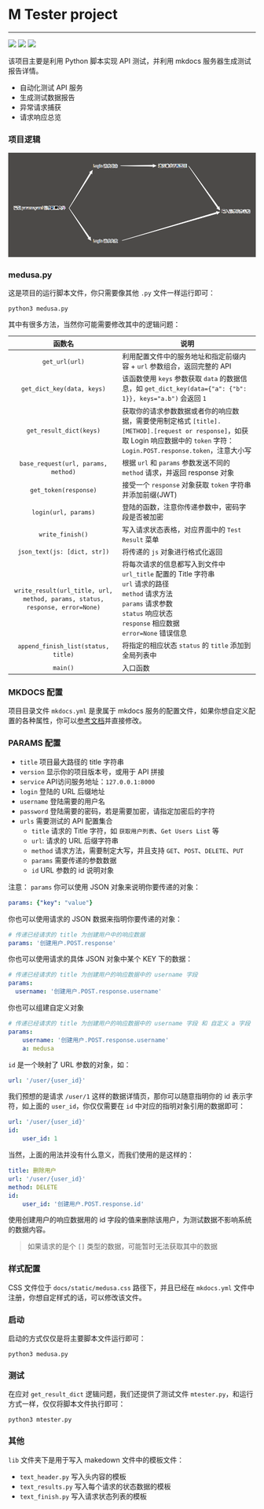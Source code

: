 # M Tester project

---

![](https://img.shields.io/badge/Python-3.8.1-red?&style=social)
![](https://img.shields.io/badge/mkdocs-1.1.2-red?&style=social)
![](https://img.shields.io/badge/Juejin.im-MedusaSorcerer-red?&style=social)

该项目主要是利用 Python 脚本实现 API 测试，并利用 mkdocs 服务器生成测试报告详情。

* 自动化测试 API 服务
* 生成测试数据报告
* 异常请求捕获
* 请求响应总览

### 项目逻辑
![](/docs/static/M-Tester-逻辑流程.png)

### medusa.py
这是项目的运行脚本文件，你只需要像其他 `.py` 文件一样运行即可：
```shell script
python3 medusa.py
```
其中有很多方法，当然你可能需要修改其中的逻辑问题：

| 函数名 | 说明 |
| :---: | --- |
| `get_url(url)` | 利用配置文件中的服务地址和指定前缀内容 + `url` 参数组合，返回完整的 API |
| `get_dict_key(data, keys)` | 该函数使用 `keys` 参数获取 `data` 的数据信息，如 `get_dict_key(data={"a": {"b": 1}}, keys="a.b")` 会返回 `1` |
| `get_result_dict(keys)` | 获取你的请求参数数据或者你的响应数据，需要使用制定格式 `[title].[METHOD].[request or response]`，如获取 Login 响应数据中的 `token` 字符：`Login.POST.response.token`，注意大小写 |
| `base_request(url, params, method)` | 根据 `url` 和 `params` 参数发送不同的 `method` 请求，并返回 response 对象 |
| `get_token(response)` | 接受一个 `response` 对象获取 `token` 字符串并添加前缀(JWT) |
| `login(url, params)` | 登陆的函数，注意你传递参数中，密码字段是否被加密 |
| `write_finish()` | 写入请求状态表格，对应界面中的 `Test Result` 菜单 |
| `json_text(js: [dict, str])` | 将传递的 `js` 对象进行格式化返回 |
| `write_result(url_title, url, method, params, status, response, error=None)` | 将每次请求的信息都写入到文件中<br>`url_title` 配置的 Title 字符串<br>`url` 请求的路径<br>`method` 请求方法<br>`params` 请求参数<br>`status` 响应状态<br>`response` 相应数据<br>`error=None` 错误信息 |
| `append_finish_list(status, title)` | 将指定的相应状态 `status` 的 `title` 添加到全局列表中 |
| `main()` | 入口函数 |

### MKDOCS 配置
项目目录文件 `mkdocs.yml` 是隶属于 mkdocs 服务的配置文件，如果你想自定义配置的各种属性，你可以[参考文档](https://markdown-docs-zh.readthedocs.io/zh_CN/latest/)并直接修改。

### PARAMS 配置
* `title` 项目最大路径的 title 字符串
* `version` 显示你的项目版本号，或用于 API 拼接
* `service` API访问服务地址：`127.0.0.1:8000`
* `login` 登陆的 URL 后缀地址
* `username` 登陆需要的用户名
* `password` 登陆需要的密码，若是需要加密，请指定加密后的字符
* `urls` 需要测试的 API 配置集合
    * `title` 请求的 Title 字符，如 `获取用户列表`、`Get Users List` 等
    * `url`: 请求的 URL 后缀字符串
    * `method` 请求方法，需要制定大写，并且支持 `GET`、`POST`、`DELETE`、`PUT`
    * `params` 需要传递的参数数据
    * `id` URL 参数的 id 说明对象

注意：
`params` 你可以使用 JSON 对象来说明你要传递的对象：
```yaml
params: {"key": "value"}
```
你也可以使用请求的 JSON 数据来指明你要传递的对象：
```yaml
# 传递已经请求的 title 为创建用户中的响应数据
params: '创建用户.POST.response'
```
你也可以使用请求的具体 JSON 对象中某个 KEY 下的数据：
```yaml
# 传递已经请求的 title 为创建用户的响应数据中的 username 字段
params: 
  username: '创建用户.POST.response.username'
```
你也可以组建自定义对象
```yaml
# 传递已经请求的 title 为创建用户的响应数据中的 username 字段 和 自定义 a 字段
params:
    username: '创建用户.POST.response.username'
    a: medusa
```

`id` 是一个映射了 URL 参数的对象，如：
```yaml
url: '/user/{user_id}'
```
我们预想的是请求 `/user/1` 这样的数据详情页，那你可以随意指明你的 id 表示字符，如上面的 `user_id`，你仅仅需要在 `id` 中对应的指明对象引用的数据即可：
```yaml
url: '/user/{user_id}'
id:
    user_id: 1
```
当然，上面的用法并没有什么意义，而我们使用的是这样的：
```yaml
title: 删除用户
url: '/user/{user_id}'
method: DELETE
id:
    user_id: '创建用户.POST.response.id'
```
使用创建用户的响应数据用的 id 字段的值来删除该用户，为测试数据不影响系统的数据内容。

> 如果请求的是个 `[]` 类型的数据，可能暂时无法获取其中的数据

### 样式配置
CSS 文件位于 `docs/static/medusa.css` 路径下，并且已经在 `mkdocs.yml` 文件中注册，你想自定样式的话，可以修改该文件。

### 启动
启动的方式仅仅是将主要脚本文件运行即可：
```shell script
python3 medusa.py
```

### 测试
在应对 `get_result_dict` 逻辑问题，我们还提供了测试文件 `mtester.py`，和运行方式一样，仅仅将脚本文件执行即可：
```shell script
python3 mtester.py
```

### 其他
`lib` 文件夹下是用于写入 makedown 文件中的模板文件：
* `text_header.py` 写入头内容的模板
* `text_results.py` 写入每个请求的状态数据的模板
* `text_finish.py` 写入请求状态列表的模板
